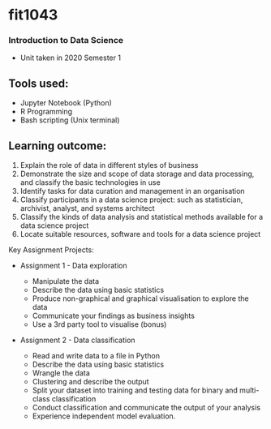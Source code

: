 # fit1043 
### Introduction to Data Science
* Unit taken in 2020 Semester 1

## Tools used:
* Jupyter Notebook (Python)
* R Programming
* Bash scripting (Unix terminal)

## Learning outcome:
1. Explain the role of data in different styles of business
2. Demonstrate the size and scope of data storage and data processing, and classify the basic technologies in use
3. Identify tasks for data curation and management in an organisation
4. Classify participants in a data science project: such as statistician, archivist, analyst, and systems architect
5. Classify the kinds of data analysis and statistical methods available for a data science project
6. Locate suitable resources, software and tools for a data science project

Key Assignment Projects:
* Assignment 1 - Data exploration
  * Manipulate the data
  * Describe the data using basic statistics
  * Produce non-graphical and graphical visualisation to explore the data
  * Communicate your findings as business insights
  * Use a 3rd party tool to visualise (bonus)

* Assignment 2 - Data classification
  * Read and write data to a file in Python
  * Describe the data using basic statistics
  * Wrangle the data
  * Clustering and describe the output
  * Split your dataset into training and testing data for binary and multi-class classification
  * Conduct classification and communicate the output of your analysis
  * Experience independent model evaluation.
